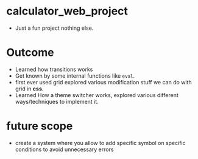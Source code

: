 # calculator_web_project
- Just a fun project nothing else.

# Outcome
- Learned how transitions works
- Get known by some internal functions like `eval`.
- first ever used grid explored various modification stuff we can do with grid in **css**.
- Learned How a theme switcher works, explored various different ways/techniques to implement it.

# future scope
- create a system where you allow to add specific symbol on specific conditions to avoid unnecessary errors